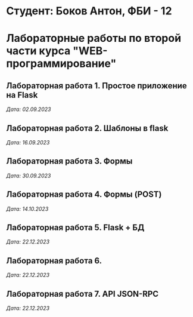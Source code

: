 # Студент: Боков Антон, ФБИ - 12

# Лабораторные работы по второй части курса "WEB-программирование"

## Лабораторная работа 1. Простое приложение на Flask

*Дата: 02.09.2023*


## Лабораторная работа 2. Шаблоны в flask

*Дата: 16.09.2023*


## Лабораторная работа 3. Формы

*Дата: 30.09.2023*


## Лабораторная работа 4. Формы (POST)

*Дата: 14.10.2023*


## Лабораторная работа 5. Flask + БД

*Дата: 22.12.2023*


## Лабораторная работа 6.

*Дата: 22.12.2023*


## Лабораторная работа 7. API JSON-RPC

*Дата: 22.12.2023*